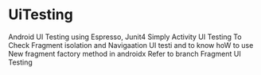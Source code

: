 # UiTesting
Android UI Testing using Espresso, Junit4
Simply Activity UI Testing 
To Check Fragment isolation and Navigaation UI testi and  to know hoW to use New fragment factory method in androidx
Refer to branch Fragment UI Testing
